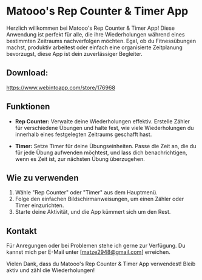 # Matooo's Rep Counter & Timer App

Herzlich willkommen bei Matooo's Rep Counter & Timer App! Diese Anwendung ist perfekt für alle, die ihre Wiederholungen während eines bestimmten Zeitraums nachverfolgen möchten. Egal, ob du Fitnessübungen machst, produktiv arbeitest oder einfach eine organisierte Zeitplanung bevorzugst, diese App ist dein zuverlässiger Begleiter.

## Download:
https://www.webintoapp.com/store/176968

## Funktionen

- **Rep Counter:** Verwalte deine Wiederholungen effektiv. Erstelle Zähler für verschiedene Übungen und halte fest, wie viele Wiederholungen du innerhalb eines festgelegten Zeitraums geschafft hast.

- **Timer:** Setze Timer für deine Übungseinheiten. Passe die Zeit an, die du für jede Übung aufwenden möchtest, und lass dich benachrichtigen, wenn es Zeit ist, zur nächsten Übung überzugehen.

## Wie zu verwenden

1. Wähle "Rep Counter" oder "Timer" aus dem Hauptmenü.
2. Folge den einfachen Bildschirmanweisungen, um einen Zähler oder Timer einzurichten.
3. Starte deine Aktivität, und die App kümmert sich um den Rest.

## Kontakt

Für Anregungen oder bei Problemen stehe ich gerne zur Verfügung. Du kannst mich per E-Mail unter [matze2948@gmail.com] erreichen.

Vielen Dank, dass du Matooo's Rep Counter & Timer App verwendest! Bleib aktiv und zähl die Wiederholungen!
